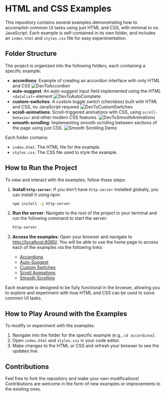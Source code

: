 # HTML and CSS Examples

This repository contains several examples demonstrating how to accomplish common UI tasks using just HTML and CSS, with minimal to no JavaScript. Each example is self-contained in its own folder, and includes an `index.html` and `styles.css` file for easy experimentation.

## Folder Structure

The project is organized into the following folders, each containing a specific example:

- **accordions**: Example of creating an accordion interface with only HTML and CSS
  ![DevToAccordion](https://github.com/user-attachments/assets/d52c55bd-9d3b-46cc-a0d9-42b6f8e76159)
- **auto-suggest**: An auto-suggest input field implemented using the HTML `<datalist>` element
  ![DevToAutoComplete](https://github.com/user-attachments/assets/77b4b4eb-1546-4f8b-99e9-935723917dd2)
- **custom-switches**: A custom toggle switch (checkbox) built with HTML and CSS, no JavaScript required
  ![DevToCustomSwitches](https://github.com/user-attachments/assets/3811e356-1164-4278-9423-7339fb4d5253)
- **scroll-animations**: Scroll-triggered animations with CSS, using `scroll-behavior` and other modern CSS features.
  ![DevToSmoothAnimations](https://github.com/user-attachments/assets/0ca637bc-cd80-4583-9675-09e63e085330)
- **smooth-scrolling**: Implementing smooth scrolling between sections of the page using just CSS.
  ![Smooth Scrolling Demo](https://dev-to-uploads.s3.amazonaws.com/uploads/articles/hglahm8j3no7obi4jygx.gif)


Each folder contains:
- `index.html`: The HTML file for the example.
- `styles.css`: The CSS file used to style the example.

## How to Run the Project

To view and interact with the examples, follow these steps:

1. **Install `http-server`**: If you don't have `http-server` installed globally, you can install it using npm:
   ```bash
   npm install -g http-server
   ```

2. **Run the server**: Navigate to the root of the project in your terminal and run the following command to start the server:
   ```bash
   http-server
   ```

3. **Access the examples**: Open your browser and navigate to [http://localhost:8080/](http://localhost:8080/). You will be able to use the home page to access each of the examples via the following links:

    - [Accordions](http://localhost:8080/accordions/)
    - [Auto-Suggest](http://localhost:8080/auto-suggest/)
    - [Custom Switches](http://localhost:8080/custom-switches/)
    - [Scroll Animations](http://localhost:8080/scroll-animations/)
    - [Smooth Scrolling](http://localhost:8080/smooth-scrolling/)

Each example is designed to be fully functional in the browser, allowing you to explore and experiment with how HTML and CSS can be used to solve common UI tasks.

## How to Play Around with the Examples

To modify or experiment with the examples:

1. Navigate into the folder for the specific example (e.g., `cd accordions`).
2. Open `index.html` and `styles.css` in your code editor.
3. Make changes to the HTML or CSS and refresh your browser to see the updates live.

## Contributions

Feel free to fork the repository and make your own modifications! Contributions are welcome in the form of new examples or improvements to the existing ones.

